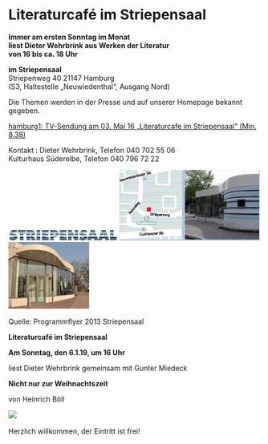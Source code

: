 # Literaturcafé im Striepensaal

**Immer am ersten Sonntag im Monat  
liest Dieter Wehrbrink aus Werken der Literatur  
von 16 bis ca. 18 Uhr**

**im Striepensaal**  
Striepenweg 40 21147 Hamburg  
(S3, Haltestelle „Neuwiedenthal“, Ausgang Nord)

Die Themen werden in der Presse und auf unserer Homepage bekannt
gegeben.

[hamburg1: TV-Sendung am 03. Mai 16 „Literaturcafe im Striepensaal“
(Min.
8.38)](http://www.hamburg1.de/sendungen/18/4575/Gymnasium_Finkenwerder_zeigt_Courage_Literaturcafe_im_Striepensaal.html)


Kontakt
:   Dieter Wehrbrink, Telefon 040 702 55 06  
    Kulturhaus Süderelbe, Telefon 040 796 72 22

![](/img/wsb_217x24_Logo_Striepensaal+geschnitten.JPG)
![](/img/wsb_280x141_Striepensaal+WEB.jpg)
![](/img/wsb_161x133_Striepensaal+II+WEB.jpg)

Quelle: Programmflyer 2013 Striepensaal

**Literaturcafé im Striepensaal**

**Am Sonntag, den 6.1.19, um 16 Uhr**

liest Dieter Wehrbrink gemeinsam mit Gunter Miedeck

**Nicht nur zur Weihnachtszeit**

von Heinrich Böll

![](/img/böll2.JPEG)

Herzlich willkommen, der Eintritt ist frei!







